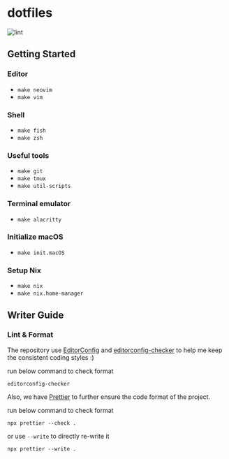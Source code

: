 # dotfiles
![lint](https://github.com/XiaoXiaoSN/dotfiles/actions/workflows/lint.yaml/badge.svg)

## Getting Started

### Editor

- `make neovim`
- `make vim`

### Shell

- `make fish`
- `make zsh`

### Useful tools

- `make git`
- `make tmux`
- `make util-scripts`

### Terminal emulator

- `make alacritty`

### Initialize macOS

- `make init.macOS`

### Setup Nix

- `make nix`
- `make nix.home-manager`

## Writer Guide
### Lint & Format
The repository use [EditorConfig](https://editorconfig.org/) and [editorconfig-checker](https://github.com/editorconfig-checker/editorconfig-checker) to help me keep the consistent coding styles :)

run below command to check format
```
editorconfig-checker
```

Also, we have [Prettier](https://prettier.io/) to further ensure the code format of the project.

run below command to check format
```
npx prettier --check .
```

or use `--write` to directly re-write it
```
npx prettier --write .
```
